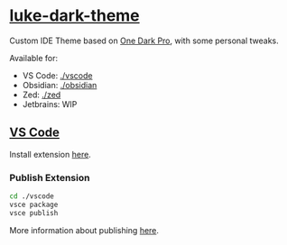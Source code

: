 # [luke-dark-theme](https://github.com/lukethacoder/luke-dark-theme)

Custom IDE Theme based on [One Dark Pro](https://github.com/Binaryify/OneDark-Pro), with some personal tweaks.

Available for:
- VS Code: [./vscode](./vscode)
- Obsidian: [./obsidian](./obsidian)
- Zed: [./zed](./zed)
- Jetbrains: WIP

## [VS Code](./vscode)

Install extension [here](https://marketplace.visualstudio.com/items?itemName=lukethacoder.luke-dark).

### Publish Extension

```bash
cd ./vscode
vsce package
vsce publish
```

More information about publishing [here](https://code.visualstudio.com/api/working-with-extensions/publishing-extension).
